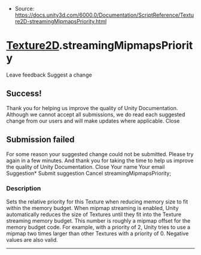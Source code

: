 * Source: https://docs.unity3d.com/6000.0/Documentation/ScriptReference/Texture2D-streamingMipmapsPriority.html

#  [Texture2D](https://docs.unity3d.com/6000.0/Documentation/ScriptReference/Texture2D.html).streamingMipmapsPriority
Leave feedback
Suggest a change
## Success!
Thank you for helping us improve the quality of Unity Documentation. Although we cannot accept all submissions, we do read each suggested change from our users and will make updates where applicable.
Close
## Submission failed
For some reason your suggested change could not be submitted. Please <a>try again</a> in a few minutes. And thank you for taking the time to help us improve the quality of Unity Documentation.
Close
Your name Your email Suggestion* Submit suggestion
Cancel
streamingMipmapsPriority; 
### Description
Sets the relative priority for this Texture when reducing memory size to fit within the memory budget.
When mipmap streaming is enabled, Unity automatically reduces the size of Textures until they fit into the Texture streaming memory budget. This number is roughly a mipmap offset for the memory budget code. For example, with a priority of 2, Unity tries to use a mipmap two times larger than other Textures with a priority of 0. Negative values are also valid.
* * *
